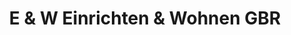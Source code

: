 ---
title: "E & W Einrichten & Wohnen GBR"
url: /esslingen-am-neckar/e-und-w-einrichten-und-wohnen-gbr/
shop: Raumausstattung
---